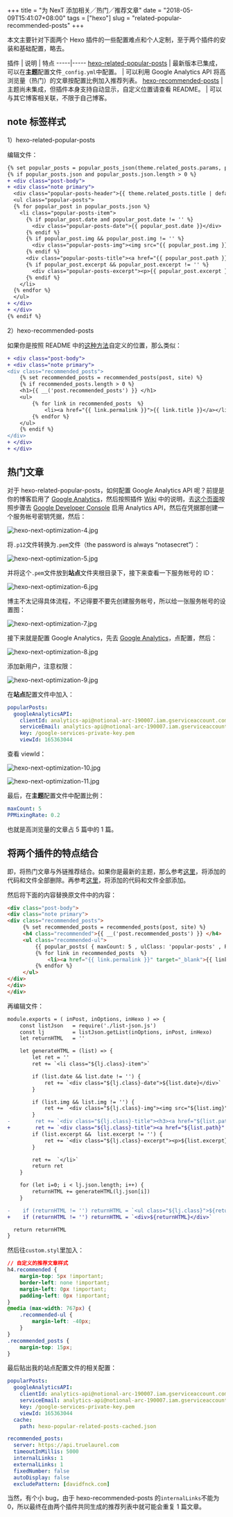+++
title = "为 NexT 添加相关╱热门╱推荐文章"
date = "2018-05-09T15:41:07+08:00"
tags = ["hexo"]
slug = "related-popular-recommended-posts"
+++

本文主要针对下面两个 Hexo 插件的一些配置难点和个人定制，至于两个插件的安装和基础配置，略去。

插件 | 说明 | 特点
-----|-----
[hexo-related-popular-posts](https://github.com/tea3/hexo-related-popular-posts) | 最新版本已集成，可以在**主题**配置文件`_config.yml`中配置。 | 可以利用 Google Analytics API 将高浏览量（热门）的文章按配置比例加入推荐列表。
[hexo-recommended-posts](https://github.com/huiwang/hexo-recommended-posts) | 主题尚未集成，但插件本身支持自动显示，自定义位置请查看 README。 | 可以与其它博客相关联，不限于自己博客。

## note 标签样式

1）hexo-related-popular-posts

编辑文件：

```diff 文件位置：~/blog/themes/next/layout/_macro/post-related.swig
{% set popular_posts = popular_posts_json(theme.related_posts.params, post) %}
{% if popular_posts.json and popular_posts.json.length > 0 %}
+ <div class="post-body">
+ <div class="note primary">
  <div class="popular-posts-header">{{ theme.related_posts.title | default(__('post.related_posts')) }}</div>
  <ul class="popular-posts">
  {% for popular_post in popular_posts.json %}
    <li class="popular-posts-item">
      {% if popular_post.date and popular_post.date != '' %}
        <div class="popular-posts-date">{{ popular_post.date }}</div>
      {% endif %}
      {% if popular_post.img && popular_post.img != '' %}
        <div class="popular-posts-img"><img src="{{ popular_post.img }}" /></div>
      {% endif %}
      <div class="popular-posts-title"><a href="{{ popular_post.path }}" rel="bookmark">{{ popular_post.title }}</a></div>
      {% if popular_post.excerpt && popular_post.excerpt != '' %}
        <div class="popular-posts-excerpt"><p>{{ popular_post.excerpt }}</p></div>
      {% endif %}
    </li>
  {% endfor %}
  </ul>
+ </div>
+ </div>
{% endif %}
```

2）hexo-recommended-posts

如果你是按照 README 中的[这种方法](https://github.com/iissnan/hexo-theme-next/pull/2054/files)自定义的位置，那么类似：

```diff 文件位置：~/blog/themes/next/layout/_macro/recommended_posts.swig
+ <div class="post-body">
+ <div class="note primary">
<div class="recommended_posts">
    {% set recommended_posts = recommended_posts(post, site) %}
    {% if recommended_posts.length > 0 %}
    <h1>{{ __('post.recommended_posts') }} </h1>
    <ul>
        {% for link in recommended_posts  %}
            <li><a href="{{ link.permalink }}">{{ link.title }}</a></li>
        {% endfor %}
    </ul>
    {% endif %}
</div>
+ </div>
+ </div>
```

## 热门文章

对于 hexo-related-popular-posts，如何配置 Google Analytics API 呢？前提是你的博客启用了 [Google Analytics](https://analytics.google.com/)，然后按照插件 [Wiki](https://github.com/tea3/hexo-related-popular-posts/wiki/More-Settings#popular-posts) 中的说明，去[这个页面](https://www.npmjs.com/package/ga-analytics)按照步骤去 [Google Developer Console](https://console.developers.google.com/) 启用 Analytics API，然后在凭据那创建一个服务帐号密钥凭据，然后：

![hexo-next-optimization-4.jpg](/images/hexo-next-optimization-4.jpg "下载 .p12 文件")

将`.p12`文件转换为`.pem`文件（the password is always “notasecret”）：

![hexo-next-optimization-5.jpg](/images/hexo-next-optimization-5.jpg "在 Linux 下输入命令")

并将这个`.pem`文件放到**站点**文件夹根目录下，接下来查看一下服务帐号的 ID：

![hexo-next-optimization-6.jpg](/images/hexo-next-optimization-6.jpg "查看入口")

博主不太记得具体流程，不记得要不要先创建服务帐号，所以给一张服务帐号的设置图：

![hexo-next-optimization-7.jpg](/images/hexo-next-optimization-7.jpg "设置入口")

接下来就是配置 Google Analytics，先去 [Google Analytics](https://analytics.google.com/)，点配置，然后：

![hexo-next-optimization-8.jpg](/images/hexo-next-optimization-8.jpg)

添加新用户，注意权限：

![hexo-next-optimization-9.jpg](/images/hexo-next-optimization-9.jpg)

在**站点**配置文件中加入：

```yml 文件位置：~/blog/_config.yml
popularPosts:
  googleAnalyticsAPI:
    clientId: analytics-api@notional-arc-190007.iam.gserviceaccount.com
    serviceEmail: analytics-api@notional-arc-190007.iam.gserviceaccount.com
    key: /google-services-private-key.pem
    viewId: 165363044
```

查看 viewId：

![hexo-next-optimization-10.jpg](/images/hexo-next-optimization-10.jpg "入口")

![hexo-next-optimization-11.jpg](/images/hexo-next-optimization-11.jpg)

最后，在**主题**配置文件中配置比例：

```yml 文件位置：~/blog/themes/next/_config.yml
maxCount: 5
PPMixingRate: 0.2
```

也就是高浏览量的文章占 5 篇中的 1 篇。

## 将两个插件的特点结合

即，将热门文章与外链推荐结合。如果你是最新的主题，那么参考[这里](https://github.com/theme-next/hexo-theme-next/pull/109/files)，将添加的代码和文件全部删除。再参考[这里](https://github.com/iissnan/hexo-theme-next/pull/2054/files)，将添加的代码和文件全部添加。

然后将下面的内容替换原文件中的内容：

```html 文件位置：~/blog/themes/next/layout/_macro/recommended_posts.swig
<div class="post-body">
<div class="note primary">
<div class="recommended_posts">
     {% set recommended_posts = recommended_posts(post, site) %}
     <h4 class="recommended">{{ __('post.recommended_posts') }} </h4>
     <ul class="recommended-ul">
         {{ popular_posts( { maxCount: 5 , ulClass: 'popular-posts' , PPMixingRate: 0.4 , isDate: false , isImage: false , isExcerpt: false } , post ) }}
         {% for link in recommended_posts  %}
             <li><a href="{{ link.permalink }}" target="_blank">{{ link.title }}</a></li>
         {% endfor %}
     </ul>
</div>
</div>
</div>
```

再编辑文件：

```diff 文件位置：~/blog/node_modules/hexo-related-popular-posts/lib/helper.js
module.exports = ( inPost, inOptions, inHexo ) => {
    const listJson   = require('./list-json.js')
    const lj         = listJson.getList(inOptions, inPost, inHexo)
    let returnHTML   = ''

    let generateHTML = (list) => {
        let ret = ''
        ret += `<li class="${lj.class}-item">`

        if (list.date && list.date != '') {
            ret += `<div class="${lj.class}-date">${list.date}</div>`
        }

        if (list.img && list.img != '') {
            ret += `<div class="${lj.class}-img"><img src="${list.img}" /></div>`
        }
-        ret += `<div class="${lj.class}-title"><h3><a href="${list.path}" title="${list.title}" rel="bookmark">${list.title}</a></h3></div>`
+        ret += `<div class="${lj.class}-title"><a href="${list.path}" rel="bookmark">${list.title}</a></div>`
        if (list.excerpt &&  list.excerpt != '') {
            ret += `<div class="${lj.class}-excerpt"><p>${list.excerpt}</p></div>`
        }

        ret +=  `</li>`
        return ret
    }

    for (let i=0; i < lj.json.length; i++) {
        returnHTML += generateHTML(lj.json[i])
    }

-    if (returnHTML != '') returnHTML = `<ul class="${lj.class}">${returnHTML}</ul>`
+    if (returnHTML != '') returnHTML = `<div>${returnHTML}</div>`

  return returnHTML
}
```

然后往`custom.styl`里加入：

```css 文件位置：~/blog/themes/next/source/css/_custom/custom.styl
// 自定义的推荐文章样式
h4.recommended {
    margin-top: 5px !important;
    border-left: none !important;
    margin-left: 0px !important;
    padding-left: 0px !important;
}
@media (max-width: 767px) {
    .recommended-ul {
        margin-left: -40px;
    }
}
.recommended_posts {
    margin-top: 15px;
}
```

最后贴出我的站点配置文件的相关配置：

```yml 文件位置：~/blog/_config.yml
popularPosts:
  googleAnalyticsAPI:
    clientId: analytics-api@notional-arc-190007.iam.gserviceaccount.com
    serviceEmail: analytics-api@notional-arc-190007.iam.gserviceaccount.com
    key: /google-services-private-key.pem
    viewId: 165363044
  cache:
    path: hexo-popular-related-posts-cached.json

recommended_posts:
  server: https://api.truelaurel.com
  timeoutInMillis: 5000
  internalLinks: 1
  externalLinks: 1
  fixedNumber: false
  autoDisplay: false
  excludePattern: [davidfnck.com]
```

当然，有个小 bug，由于 hexo-recommended-posts 的`internalLinks`不能为 0，所以最终在由两个插件共同生成的推荐列表中就可能会重复 1 篇文章。
